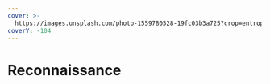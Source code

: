 ```yaml
---
cover: >-
  https://images.unsplash.com/photo-1559780528-19fc03b3a725?crop=entropy&cs=srgb&fm=jpg&ixid=M3wxOTcwMjR8MHwxfHNlYXJjaHwzfHxiaW5vY3VsYXJzfGVufDB8fHx8MTcwODY5NzU1OXww&ixlib=rb-4.0.3&q=85
coverY: -104
---
```


# Reconnaissance

